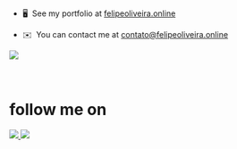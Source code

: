 
* 🖥️  See my portfolio at [felipeoliveira.online](http://felipeoliveira.online)
* ✉️  You can contact me at [contato@felipeoliveira.online](mailto:contato@felipeoliveira.online)

  <div align="center" >
<a href="https://skillicons.dev"   >
  <img src="https://skillicons.dev/icons?i=html,css,javascript,typescript,git,vscode,react,next,vue,nuxtjs,angular,tailwind,sass,nodejs,express,vue,docker,github,materialui,linux,postman,styledcomponents,vercel,netlify,vite,bootstrap,mongodb,postgres,mysql,pinia,windows,astro,bash,firebase,nodejs,npm,php,laravel,sqlite,vuetify" />
</a>
  </div>
<br />
<br />
<br />

# follow me on

<a href="https://www.instagram.com/oli7eirafelipe">
  <img src="https://skillicons.dev/icons?i=instagram" />
</a>

<a href="https://www.linkedin.com/in/felipeoli7eira">
  <img src="https://skillicons.dev/icons?i=linkedin" />
</a>
